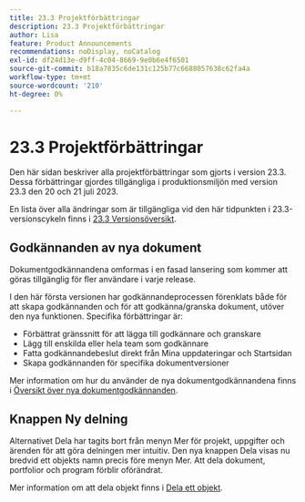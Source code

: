 ```yaml
---
title: 23.3 Projektförbättringar
description: 23.3 Projektförbättringar
author: Lisa
feature: Product Announcements
recommendations: noDisplay, noCatalog
exl-id: df24d13e-d9ff-4c04-8669-9e0b6e4f6501
source-git-commit: b18a7835c6de131c125b77c6688057638c62fa4a
workflow-type: tm+mt
source-wordcount: '210'
ht-degree: 0%

---
```


# 23.3 Projektförbättringar

Den här sidan beskriver alla projektförbättringar som gjorts i version 23.3. Dessa förbättringar gjordes tillgängliga i produktionsmiljön med version 23.3 den 20 och 21 juli 2023.

En lista över alla ändringar som är tillgängliga vid den här tidpunkten i 23.3-versionscykeln finns i [23.3 Versionsöversikt](/help/quicksilver/product-announcements/product-releases/23.3-release-activity/23-3-release-overview.md).

## Godkännanden av nya dokument

Dokumentgodkännandena omformas i en fasad lansering som kommer att göras tillgänglig för fler användare i varje release.

I den här första versionen har godkännandeprocessen förenklats både för att skapa godkännanden och för att godkänna/granska dokument, utöver den nya funktionen. Specifika förbättringar är:

* Förbättrat gränssnitt för att lägga till godkännare och granskare
* Lägg till enskilda eller hela team som godkännare
* Fatta godkännandebeslut direkt från Mina uppdateringar och Startsidan
* Skapa godkännanden för specifika dokumentversioner

Mer information om hur du använder de nya dokumentgodkännandena finns i [Översikt över nya dokumentgodkännanden](https://experienceleague.adobe.com/sv/docs/workfront/using/review-and-approve-work/document-reviews-and-approvals/document-approvals-overview).

## Knappen Ny delning

Alternativet Dela har tagits bort från menyn Mer för projekt, uppgifter och ärenden för att göra delningen mer intuitiv. Den nya knappen Dela visas nu bredvid ett objekts namn precis före menyn Mer. Att dela dokument, portfolior och program förblir oförändrat.

Mer information om att dela objekt finns i [Dela ett objekt](https://experienceleague.adobe.com/sv/docs/workfront/using/basics/grant-request-object-permissions/share-an-object).
